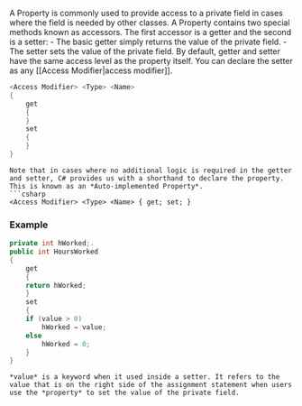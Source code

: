 A Property is commonly used to provide access to a private field in cases where the field is needed by other classes.
A Property contains two special methods known as accessors. The first accessor is a getter and the second is a setter:
	- The basic getter simply returns the value of the private field.
	- The setter sets the value of the private field.
By default, getter and setter have the same access level as the property itself. You can declare the setter as any [[Access Modifier|access modifier]].

```csharp
<Access Modifier> <Type> <Name>
{
	get
	{
	}
	set
	{
	}
}
```

```ad-note
Note that in cases where no additional logic is required in the getter and setter, C# provides us with a shorthand to declare the property. This is known as an *Auto-implemented Property*.
```csharp
<Access Modifier> <Type> <Name> { get; set; }
```

### Example
```csharp
private int hWorked;.  
public int HoursWorked  
{  
	get  
	{  
	return hWorked;  
	}  
	set  
	{  
	if (value > 0)  
		hWorked = value;  
	else  
		hWorked = 0;  
	}  
}
```

```ad-note
*value* is a keyword when it used inside a setter. It refers to the value that is on the right side of the assignment statement when users use the *property* to set the value of the private field.
```